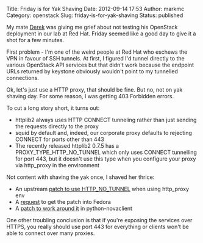 Title: Friday is for Yak Shaving
Date: 2012-09-14 17:53
Author: markmc
Category: openstack
Slug: friday-is-for-yak-shaving
Status: published

My mate [Derek](http://goodsquishy.com/) was giving me grief about not
testing his OpenStack deployment in our lab at Red Hat. Friday seemed
like a good day to give it a shot for a few minutes.

First problem - I'm one of the weird people at Red Hat who eschews the
VPN in favour of SSH tunnels. At first, I figured I'd tunnel directly to
the various OpenStack API services but that didn't work because the
endpoint URLs returned by keystone obviously wouldn't point to my
tunnelled connections.

Ok, let's just use a HTTP proxy, that should be fine. But no, not on yak
shaving day. For some reason, I was getting 403 Forbidden errors.

To cut a long story short, it turns out:

-   httplib2 always uses HTTP CONNECT tunneling rather than just sending
    the requests directly to the proxy
-   squid by default and, indeed, our corporate proxy defaults to
    rejecting CONNECT for ports other than 443
-   The recently released httplib2 0.7.5 has a
    PROXY\_TYPE\_HTTP\_NO\_TUNNEL which only uses CONNECT tunnelling for
    port 443, but it doesn't use this type when you configure your proxy
    via http\_proxy in the environment

Not content with shaving the yak once, I shaved her thrice:

-   An upstream [patch to use
    HTTP\_NO\_TUNNEL](http://code.google.com/p/httplib2/issues/detail?id=228)
    when using http\_proxy env
-   A [request](https://bugzilla.redhat.com/857514) to get the patch
    into Fedora
-   A [patch to work around
    it](https://bugs.launchpad.net/python-novaclient/+bug/1051007) in
    python-novaclient

One other troubling conclusion is that if you're exposing the services
over HTTPS, you really should use port 443 for everything or clients
won't be able to connect over many proxies.
